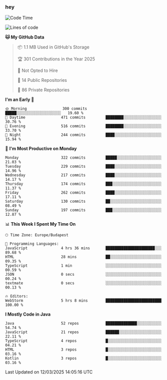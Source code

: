 ### hey

<!--START_SECTION:waka-->
![Code Time](http://img.shields.io/badge/Code%20Time-1%2C126%20hrs%2015%20mins-blue)

![Lines of code](https://img.shields.io/badge/From%20Hello%20World%20I%27ve%20Written-2.5%20million%20lines%20of%20code-blue)

**🐱 My GitHub Data** 

> 📦 1.1 MB Used in GitHub's Storage 
 > 
> 🏆 301 Contributions in the Year 2025
 > 
> 🚫 Not Opted to Hire
 > 
> 📜 14 Public Repositories 
 > 
> 🔑 86 Private Repositories 
 > 
**I'm an Early 🐤** 

```text
🌞 Morning                300 commits         █████░░░░░░░░░░░░░░░░░░░░   19.60 % 
🌆 Daytime                471 commits         ████████░░░░░░░░░░░░░░░░░   30.76 % 
🌃 Evening                516 commits         ████████░░░░░░░░░░░░░░░░░   33.70 % 
🌙 Night                  244 commits         ████░░░░░░░░░░░░░░░░░░░░░   15.94 % 
```
📅 **I'm Most Productive on Monday** 

```text
Monday                   322 commits         █████░░░░░░░░░░░░░░░░░░░░   21.03 % 
Tuesday                  229 commits         ████░░░░░░░░░░░░░░░░░░░░░   14.96 % 
Wednesday                217 commits         ████░░░░░░░░░░░░░░░░░░░░░   14.17 % 
Thursday                 174 commits         ███░░░░░░░░░░░░░░░░░░░░░░   11.37 % 
Friday                   262 commits         ████░░░░░░░░░░░░░░░░░░░░░   17.11 % 
Saturday                 130 commits         ██░░░░░░░░░░░░░░░░░░░░░░░   08.49 % 
Sunday                   197 commits         ███░░░░░░░░░░░░░░░░░░░░░░   12.87 % 
```


📊 **This Week I Spent My Time On** 

```text
🕑︎ Time Zone: Europe/Budapest

💬 Programming Languages: 
JavaScript               4 hrs 36 mins       ██████████████████████░░░   89.68 % 
HTML                     28 mins             ██░░░░░░░░░░░░░░░░░░░░░░░   09.35 % 
TypeScript               1 min               ░░░░░░░░░░░░░░░░░░░░░░░░░   00.59 % 
JSON                     0 secs              ░░░░░░░░░░░░░░░░░░░░░░░░░   00.24 % 
textmate                 0 secs              ░░░░░░░░░░░░░░░░░░░░░░░░░   00.13 % 

🔥 Editors: 
WebStorm                 5 hrs 8 mins        █████████████████████████   100.00 % 
```

**I Mostly Code in Java** 

```text
Java                     52 repos            ██████████████░░░░░░░░░░░   54.74 % 
JavaScript               21 repos            ██████░░░░░░░░░░░░░░░░░░░   22.11 % 
TypeScript               4 repos             █░░░░░░░░░░░░░░░░░░░░░░░░   04.21 % 
HTML                     3 repos             █░░░░░░░░░░░░░░░░░░░░░░░░   03.16 % 
Kotlin                   3 repos             █░░░░░░░░░░░░░░░░░░░░░░░░   03.16 % 
```




 Last Updated on 12/03/2025 14:05:16 UTC
<!--END_SECTION:waka-->
